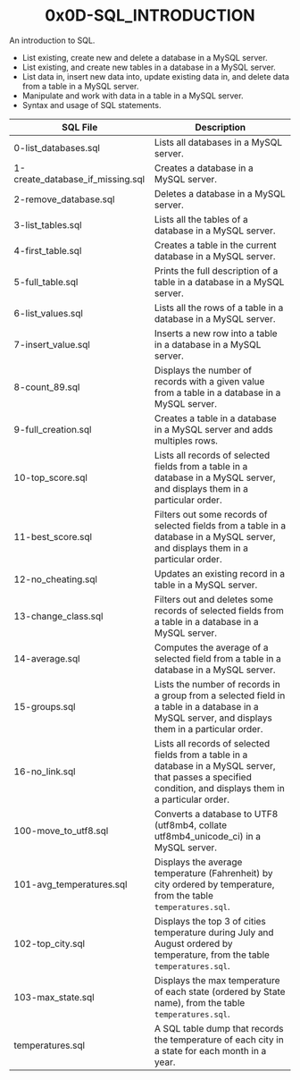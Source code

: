 <h1 align="center"><b>0x0D-SQL_INTRODUCTION</b></h1>

An introduction to SQL. 

<ul>
<li>List existing, create new and delete a database in a MySQL server.</li>
<li>List existing, and create new tables in a database in a MySQL server.</li>
<li>List data in, insert new data into, update existing data in, and delete data from a table in a MySQL server.</li>
<li>Manipulate and work with data in a table in a MySQL server.</li>
<li>Syntax and usage of SQL statements.</li> 
</ul>

|SQL File | Description |
|---|---|
|0-list_databases.sql|Lists all databases in a MySQL server.|
|1-create_database_if_missing.sql|Creates a database in a MySQL server.|
|2-remove_database.sql|Deletes a database in a MySQL server.|
|3-list_tables.sql|Lists all the tables of a database in a MySQL server.|
|4-first_table.sql|Creates a table in the current database in a MySQL server.|
|5-full_table.sql|Prints the full description of a table in a database in a MySQL server.|
|6-list_values.sql|Lists all the rows of a table in a database in a MySQL server.|
|7-insert_value.sql|Inserts a new row into a table in a database in a MySQL server.|
|8-count_89.sql|Displays the number of records with a given value from a table in a database in a MySQL server.|
|9-full_creation.sql|Creates a table in a database in a MySQL server and adds multiples rows.|
|10-top_score.sql|Lists all records of selected fields from a table in a database in a MySQL server, and displays them in a particular order.|
|11-best_score.sql|Filters out some records of selected fields from a table in a database in a MySQL server, and displays them in a particular order.|
|12-no_cheating.sql|Updates an existing record in a table in a MySQL server.|
|13-change_class.sql|Filters out and deletes some records of selected fields from a table in a database in a MySQL server.|
|14-average.sql|Computes the average of a selected field from a table in a database in a MySQL server.|
|15-groups.sql|Lists the number of records in a group from a selected field in a table in a database in a MySQL server, and displays them in a particular order.|
|16-no_link.sql|Lists all records of selected fields from a table in a database in a MySQL server, that passes a specified condition, and displays them in a particular order.|
|100-move_to_utf8.sql|Converts a database to UTF8 (utf8mb4, collate utf8mb4_unicode_ci) in a MySQL server.|
|101-avg_temperatures.sql|Displays the average temperature (Fahrenheit) by city ordered by temperature, from the table `temperatures.sql`.|
|102-top_city.sql|Displays the top 3 of cities temperature during July and August ordered by temperature, from the table `temperatures.sql`.|
|103-max_state.sql|Displays the max temperature of each state (ordered by State name), from the table `temperatures.sql`.|
|temperatures.sql|A SQL table dump that records the temperature of each city in a state for each month in a year. |
